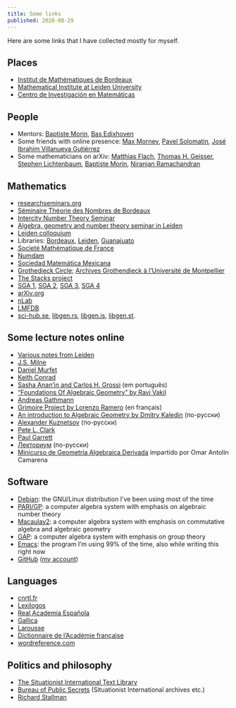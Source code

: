 ```yaml
---
title: Some links
published: 2020-08-29
---
```


Here are some links that I have collected mostly for myself.


## Places

* [Institut de Mathématiques de Bordeaux](https://www.math.u-bordeaux.fr/)
* [Mathematical Institute at Leiden University](https://www.universiteitleiden.nl/en/science/mathematics)
* [Centro de Investigación en Matemáticas](https://cimat.mx/)


## People

* Mentors:
    [Baptiste Morin](https://www.math.u-bordeaux.fr/~bmorin/),
    [Bas Edixhoven](https://www.math.leidenuniv.nl/~edix/)
* Some friends with online presence:
    [Max Mornev](https://people.math.ethz.ch/~mmornev/),
    [Pavel Solomatin](http://psolomatin.com/),
    [José Ibrahim Villanueva Gutiérrez](http://www.math.huji.ac.il/~jgutierrez/)
* Some mathematicians on arXiv:
    [Matthias Flach](https://arxiv.org/search/?searchtype=author&amp;query=Flach%2C+M),
    [Thomas H. Geisser](https://arxiv.org/search/?searchtype=author&amp;query=Geisser%2C+T+H),
    [Stephen Lichtenbaum](https://arxiv.org/search/?searchtype=author&amp;query=Lichtenbaum%2C+S),
    [Baptiste Morin](https://arxiv.org/search/?searchtype=author&amp;query=Morin%2C+B),
    [Niranjan Ramachandran](https://arxiv.org/search/?searchtype=author&amp;query=Ramachandran%2C+N)


## Mathematics

* [researchseminars.org](https://researchseminars.org/)
* [Séminaire Théorie des Nombres de Bordeaux](https://www.math.u-bordeaux.fr/imb/seminaire-theorie-des-nombres)
* [Intercity Number Theory Seminar](http://pub.math.leidenuniv.nl/~brightmj/ic/current.html)
* [Algebra, geometry and number theory seminar in Leiden](http://pub.math.leidenuniv.nl/~strengtc/algseminar/)
* [Leiden colloquium](http://pub.math.leidenuniv.nl/~strengtc/colloquium/)
* Libraries:
  [Bordeaux](https://bmi.math.u-bordeaux.fr/),
  [Leiden](http://www.library.universiteitleiden.nl/),
  [Guanajuato](https://www.cimat.mx/es/biblioteca-0)
* [Societé Mathématique de France](https://smf.emath.fr/)
* [Numdam](http://www.numdam.org/)
* [Sociedad Matemática Mexicana](https://www.smm.org.mx/)
* [Grothedieck Circle](http://grothendieckcircle.org/);
  [Archives Grothendieck à l’Université de Montpellier](https://grothendieck.umontpellier.fr/)
* [The Stacks project](https://stacks.math.columbia.edu/)
* [SGA 1](https://arxiv.org/abs/math/0206203),
  [SGA 2](https://arxiv.org/abs/math/0511279),
  [SGA 3](https://webusers.imj-prg.fr/~patrick.polo/SGA3/),
  [SGA 4](http://fabrice.orgogozo.perso.math.cnrs.fr/SGA4/)
* [arXiv.org](https://arxiv.org/)
* [nLab](https://ncatlab.org/)
* [LMFDB](https://www.lmfdb.org/)
* [sci-hub.se](https://sci-hub.se/),
  [libgen.rs](http://libgen.rs/),
  [libgen.is](http://libgen.is/),
  [libgen.st](http://libgen.st/).


## Some lecture notes online

* [Various notes from Leiden](http://websites.math.leidenuniv.nl/algebra/)
* [J.S. Milne](https://www.jmilne.org/math/CourseNotes/)
* [Daniel Murfet](http://therisingsea.org/)
* [Keith Conrad](https://kconrad.math.uconn.edu/blurbs/)
* [Sasha Anan’in and Carlos H. Grossi](https://sites.icmc.usp.br/grossi/) (em português)
* [“Foundations Of Algebraic Geometry” by Ravi Vakil](http://math.stanford.edu/~vakil/216blog/)
* [Andreas Gathmann](https://www.mathematik.uni-kl.de/~gathmann/en/notes.php)
* [Grimoire Project by Lorenzo Ramero](http://math.univ-lille1.fr/~ramero/teaching.html) (en français)
* [An introduction to Algebraic Geometry by Dmitry Kaledin](http://www.mi.ras.ru/~kaledin/noc/) (по-русски)
* [Alexander Kuznetsov](http://www.mi.ras.ru/~akuznet/) (по-русски)
* [Pete  L. Clark](http://alpha.math.uga.edu/~pete/expositions2012.html)
* [Paul Garrett](https://www-users.math.umn.edu/~garrett/)
* [Лекториум](https://www.lektorium.tv/) (по-русски)
* [Minicurso de Geometría Algebraica Derivada](https://www.matem.unam.mx/~omar/geoalgder.html)
  impartido por Omar Antolín Camarena


## Software

* [Debian](http://debian.org/):
  the GNU/Linux distribution I’ve been using most of the time
* [PARI/GP](http://pari.math.u-bordeaux.fr/):
  a computer algebra system with emphasis on algebraic number theory
* [Macaulay2](https://faculty.math.illinois.edu/Macaulay2/):
  a computer algebra system with emphasis on commutative algebra and algebraic
  geometry
* [GAP](https://www.gap-system.org/):
  a computer algebra system with emphasis on group theory
* [Emacs](https://www.gnu.org/software/emacs/):
  the program I’m using 99% of the time, also while writing this right now
* [GitHub](https://github.com/)
  ([my account](https://github.com/alexey-beshenov/))


## Languages

* [cnrtl.fr](https://www.cnrtl.fr/)
* [Lexilogos](https://www.lexilogos.com/)
* [Real Academia Española](https://www.rae.es/)
* [Gallica](https://gallica.bnf.fr/)
* [Larousse](https://www.larousse.fr/)
* [Dictionnaire de l’Académie française](https://www.dictionnaire-academie.fr/)
* [wordreference.com](https://www.wordreference.com/)


## Politics and philosophy

* [The Situationist International Text Library](http://library.nothingness.org/articles/SI/)
* [Bureau of Public Secrets](http://bopsecrets.org/) (Situationist International archives etc.)
* [Richard Stallman](https://stallman.org/)
